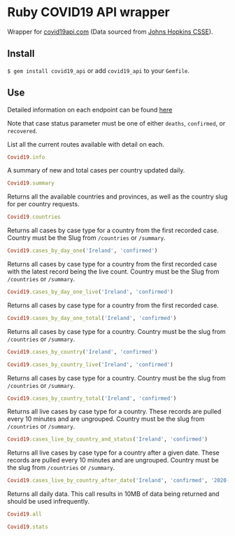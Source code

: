 # Ruby COVID19 API wrapper

Wrapper for [covid19api.com](https://covid19api.com/) (Data sourced from [Johns Hopkins CSSE](https://github.com/CSSEGISandData/COVID-19)).

## Install

`$ gem install covid19_api` or add `covid19_api` to your `Gemfile`.

## Use

Detailed information on each endpoint can be found [here](https://documenter.getpostman.com/view/10808728/SzS8rjbc?version=latest)

Note that case status parameter must be one of either `deaths`, `confirmed`, or `recovered`.

List all the current routes available with detail on each.
```ruby
Covid19.info
```

A summary of new and total cases per country updated daily.
```ruby
Covid19.summary
```

Returns all the available countries and provinces, as well as the country slug for per country requests.
```ruby
Covid19.countries
```

Returns all cases by case type for a country from the first recorded case. Country must be the Slug from `/countries` or `/summary`.
```ruby
Covid19.cases_by_day_one('Ireland', 'confirmed')
```

Returns all cases by case type for a country from the first recorded case with the latest record being the live count. Country must be the Slug from `/countries` or `/summary`.
```ruby
Covid19.cases_by_day_one_live('Ireland', 'confirmed')
```

Returns all cases by case type for a country from the first recorded case.
```ruby
Covid19.cases_by_day_one_total('Ireland', 'confirmed')
```

Returns all cases by case type for a country. Country must be the slug from `/countries` or `/summary`.
```ruby
Covid19.cases_by_country('Ireland', 'confirmed')
```

```ruby
Covid19.cases_by_country_live('Ireland', 'confirmed')
```

Returns all cases by case type for a country. Country must be the slug from `/countries` or `/summary`.
```ruby
Covid19.cases_by_country_total('Ireland', 'confirmed')
```

Returns all live cases by case type for a country. These records are pulled every 10 minutes and are ungrouped. Country must be the slug from `/countries` or `/summary`.
```ruby
Covid19.cases_live_by_country_and_status('Ireland', 'confirmed')
```

Returns all live cases by case type for a country after a given date. These records are pulled every 10 minutes and are ungrouped. Country must be the slug from `/countries` or `/summary`.
```ruby
Covid19.cases_live_by_country_after_date('Ireland', 'confirmed', '2020-03-21T13:13:30Z')
```

Returns all daily data. This call results in 10MB of data being returned and should be used infrequently.
```ruby
Covid19.all
```

```ruby
Covid19.stats
```
